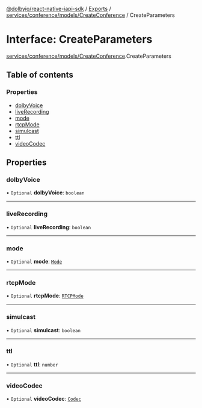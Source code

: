 [@dolbyio/react-native-iapi-sdk](../README.md) / [Exports](../modules.md) / [services/conference/models/CreateConference](../modules/services_conference_models_CreateConference.md) / CreateParameters

# Interface: CreateParameters

[services/conference/models/CreateConference](../modules/services_conference_models_CreateConference.md).CreateParameters

## Table of contents

### Properties

- [dolbyVoice](services_conference_models_CreateConference.CreateParameters.md#dolbyvoice)
- [liveRecording](services_conference_models_CreateConference.CreateParameters.md#liverecording)
- [mode](services_conference_models_CreateConference.CreateParameters.md#mode)
- [rtcpMode](services_conference_models_CreateConference.CreateParameters.md#rtcpmode)
- [simulcast](services_conference_models_CreateConference.CreateParameters.md#simulcast)
- [ttl](services_conference_models_CreateConference.CreateParameters.md#ttl)
- [videoCodec](services_conference_models_CreateConference.CreateParameters.md#videocodec)

## Properties

### dolbyVoice

• `Optional` **dolbyVoice**: `boolean`

___

### liveRecording

• `Optional` **liveRecording**: `boolean`

___

### mode

• `Optional` **mode**: [`Mode`](../enums/services_conference_models_CreateConference.Mode.md)

___

### rtcpMode

• `Optional` **rtcpMode**: [`RTCPMode`](../enums/services_conference_models_CreateConference.RTCPMode.md)

___

### simulcast

• `Optional` **simulcast**: `boolean`

___

### ttl

• `Optional` **ttl**: `number`

___

### videoCodec

• `Optional` **videoCodec**: [`Codec`](../enums/services_conference_models_CreateConference.Codec.md)
